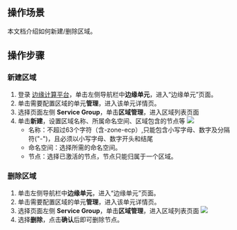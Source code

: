 
## 操作场景
本文档介绍如何新建/删除区域。
## 操作步骤

### 新建区域
1. 登录 [边缘计算平台](https://console.cloud.tencent.com/tke2)，单击左侧导航栏中**边缘单元**，进入“边缘单元”页面。
2. 单击需要配置区域的单元**管理**，进入该单元详情页。
3. 选择页面左侧 **Service Group**，单击**区域管理**，进入区域列表页面
4. 单击**新建**，设置区域名称、所属命名空间、区域包含的节点等
![](https://qcloudimg.tencent-cloud.cn/raw/01ebc37d5ec94161f50b8465d6c01a3b.png)
	-	名称：不超过63个字符（含-zone-ecp）,只能包含小写字母、数字及分隔符("-")，且必须以小写字母、数字开头和结尾
	-	命名空间：选择所需的命名空间。
	-	节点：选择已激活的节点，节点只能归属于一个区域。

### 删除区域
1. 单击左侧导航栏中**边缘单元**，进入“边缘单元”页面。
2. 单击需要配置区域的单元**管理**，进入该单元详情页。
3. 选择页面左侧 **Service Group**，单击**区域管理**，进入区域列表页面
![](https://qcloudimg.tencent-cloud.cn/raw/9ec7ad624cef3f34335780f1eee8c5ca.png)
4. 选择**删除**，点击**确认**后即可删除节点。
